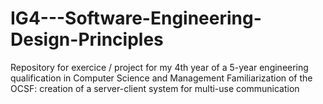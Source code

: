 # IG4---Software-Engineering-Design-Principles
Repository for exercice / project for my 4th year of a 5-year engineering qualification in Computer Science and Management
Familiarization of the OCSF: creation of a server-client system for multi-use communication
